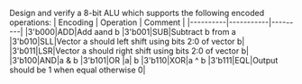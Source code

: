Design and verify a 8-bit ALU which supports the following encoded operations:
| Encoding | Operation | Comment |
|----------|-----------|---------|
|3'b000|ADD|Add aand b
|3'b001|SUB|Subtract b from a
|3'b010|SLL|Vector a should left shift using bits 2:0 of vector b|
|3'b011|LSR|Vector a should right shift using bits 2:0 of vector b|
|3'b100|AND|a & b
|3'b101|OR |a| b
|3'b110|XOR|a ^ b
|3'b111|EQL|Output should be 1 when equal otherwise 0|
